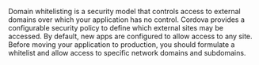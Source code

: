 
Domain whitelisting is a security model that controls access to external
domains over which your application has no control. Cordova provides a
configurable security policy to define which external sites may be
accessed. By default, new apps are configured to allow access to any
site. Before moving your application to production, you should formulate
a whitelist and allow access to specific network domains and subdomains.
